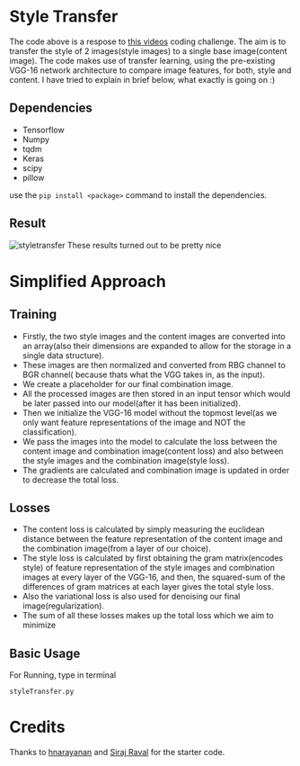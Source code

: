 # Style Transfer
The code above is a respose to [this videos](https://www.youtube.com/watch?v=Oex0eWoU7AQ) coding challenge. The aim is to transfer the style of 2 images(style images) to a single base image(content image). The code makes use of transfer learning, using the pre-existing VGG-16 network architecture to compare image features, for both, style and content. I have tried to explain in brief below, what exactly is going on :)

## Dependencies
* Tensorflow
* Numpy
* tqdm
* Keras
* scipy
* pillow

use the ```pip install <package>``` command to install the dependencies.

## Result
![styletransfer](https://user-images.githubusercontent.com/34591573/34319656-ab4ca7ae-e80d-11e7-8c39-a720610cac48.png)
These results turned out to be pretty nice

# Simplified Approach
## Training
* Firstly, the two style images and the content images are converted into an array(also their dimensions are expanded to allow for the storage in a single data structure).
* These images are then normalized and converted from RBG channel to BGR channel( because thats what the VGG takes in, as the input).
* We create a placeholder for our final combination image.
* All the processed images are then stored in an input tensor which would be later passed into our model(after it has been initialized).
* Then we initialize the VGG-16 model without the topmost level(as we only want feature representations of the image and NOT the classification).
* We pass the images into the model to calculate the loss between the content image and combination image(content loss) and also between the style images and the combination image(style loss).
* The gradients are calculated and combination image is updated in order to decrease the total loss.
## Losses
* The content loss is calculated by simply measuring the euclidean distance between the feature representation of the content image and the combination image(from a layer of our choice).
* The style loss is calculated by first obtaining the gram matrix(encodes style) of feature representation of the style images and combination images at every layer of the VGG-16, and then, the squared-sum of the differences of gram matrices at each layer gives the total style loss.
* Also the variational loss is also used for denoising our final image(regularization).
* The sum of all these losses makes up the total loss which we aim to minimize

## Basic Usage
For Running, type in terminal
```
styleTransfer.py
```

# Credits
Thanks to [hnarayanan](https://github.com/hnarayanan/artistic-style-transfer) and [Siraj Raval](https://www.youtube.com/channel/UCWN3xxRkmTPmbKwht9FuE5A) for the starter code.



